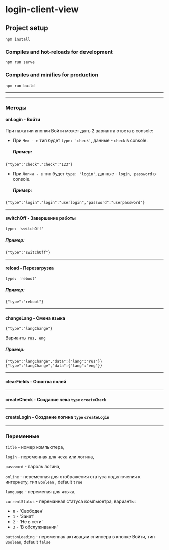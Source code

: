 # login-client-view

## Project setup
```
npm install
```

### Compiles and hot-reloads for development
```
npm run serve
```

### Compiles and minifies for production
```
npm run build
```
---
---
### Методы

#### onLogin - Войти
При нажатии кнопки Войти может дать 2 варианта ответа в console:

- При `Чек - e` тип будет `type: 'check'`, данные - `check` в console.
   ##### Пример:
```
{"type":"check","check":"123"}
```

- При `Логин - e` тип будет `type: 'login'`, данные -  `login, password` в console.
   ##### Пример:
```
{"type":"login","login":"userlogin","password":"userpassword"}
```
---
#### switchOff - Завершение работы
`type: 'switchOff'`
   ##### Пример:
```
{"type":"switchOff"}
```
---
#### reload - Перезагрузка
`type: 'reboot'`
   ##### Пример:
```
{"type":"reboot"}
```
---
#### changeLang - Смена языка
`{"type":"langChange"}`

Варианты `rus, eng`
   ##### Пример:
```
{"type":"langChange","data":{"lang":"rus"}}
{"type":"langChange","data":{"lang":"eng"}}
```
---
#### clearFields - Очистка полей
---
#### createCheck - Создание чека `type` `createCheck`
---
#### createLogin - Создание логина `type` `createLogin`

---
### Переменные
`title` - номер компьютера,
      
`login` - переменная для чека или логина,
      
`password` - пароль логина,
      
 `online` - переменная для отображения статуса подключения к интернету, тип `Boolean` , default `true`
 
`language` - переменая для языка,

`currentStatus` - переманная статуса компьюетра, варианты:
 - `0` - 'Свободен'
 - `1` - 'Занят'
 - `2` - 'Не в сети'
 - `3` - 'В обслуживании'
 
 `buttonLoading` - переменная активации спиннера в кнопке Войти, тип `Boolean`, default `false`
